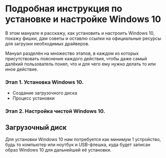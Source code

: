 # Подробная инструкция по установке и настройке Windows 10
В этом мануале я расскажу, как установить и настроить Windows 10, покажу фишки, дам советы и оставлю ссылки на официальные ресурсы для загрузки необходимых драйверов.

Мануал разделён на множество этапов, в каждом из которых присутствовать пояснение каждого действия, чтобы даже самый далёкий пользователь понял, что и для чего ему нужно делать то или иное действие.


### Этап 1. Установка Windows 10. ####
+ Создание загрузочного диска
+ Процесс установки

### Этап 2. Настройка чистой Windows 10. ####



## Загрузочный диск ##
Для установки Windows 10 нам потребуется как минимум 1 устройство, будь то компьютер или ноутбук и USB-флешка, куда будет записан образ Windows 10 для дальнейшей её установки.
